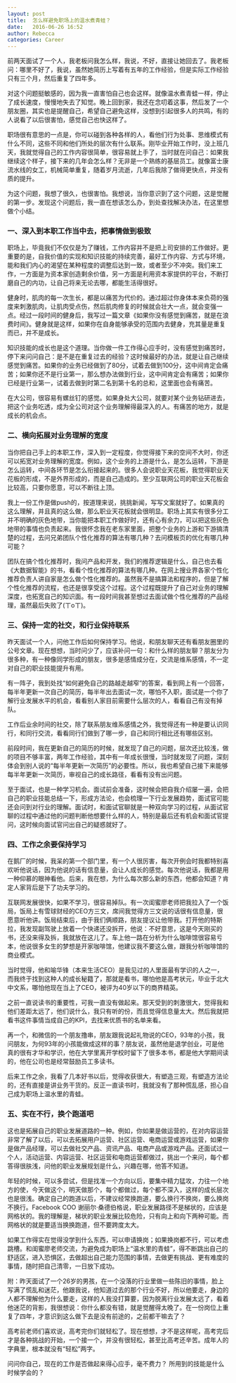 ```yaml
---
layout: post
title:  怎么样避免职场上的温水煮青蛙？
date:   2016-06-26 16:52
author: Rebecca
categories: Career
---
```


前两天面试了一个人，我老板问我怎么样，我说，不好，直接让她回去了。我老板问：哪里不好了，我说，虽然她简历上写着有五年的工作经验，但是实际工作经验只有三个月，然后重复了四年多。

<!-- more -->

对这个问题挺敏感的，因为我一直害怕自己也会这样。就像温水煮青蛙一样，停止了成长速度，慢慢地失去了知觉。晚上回到家，我还在念叨着这事，然后发了一个朋友圈，其实也是提醒自己，希望自己避免这样，没想到引起很多人的共鸣，有的人说看了以后很害怕，感觉自己也快这样了。

职场很有意思的一点是，你可以碰到各种各样的人，看他们行为处事、思维模式有什么不同，这些不同和他们所处的层次有什么联系。刚毕业开始工作时，没上班几天，我就觉得自己的工作内容很简单，很容易就上手了，当时就在问自己：如果我继续这个样子，接下来的几年会怎么样？无非是一个熟练的基层员工。就像富士康流水线的女工，机械简单重复，随着岁月流逝，几年后我除了做得更快点，并没有质的提升。

为这个问题，我想了很久，也很害怕。我想说，当你意识到了这个问题，这是觉醒的第一步。发现这个问题后，我一直在想该怎么办，到处查找解决办法，在这里想做个小结。

### 一、深入到本职工作当中去，把事情做到极致

职场上，毕竟我们不仅仅是为了赚钱，工作内容并不是把上司安排的工作做好。更重要的是，自我价值的实现和知识技能的持续完善，最好工作内容、方式与环境，能和我们内心的渴望在某种程度的调整后达到一致，或者至少不冲突。我们来工作，一方面是为资本家创造剩余价值，另一方面是利用资本家提供的平台，不断打磨自己的内功，让自己将来无论去哪，都能生活得很好。

健身时，肌肉的每一次生长，都是以痛苦为代价的。通过超过你身体本来负荷的强度来刺激肌肉，让肌肉受点伤，然后肌肉修复的时候就会壮大一点，就会变强一点。经过一段时间的健身后，我写过一篇文章《如果你没有感觉到痛苦，就是在浪费时间》。健身就是这样，如果你在自身能够承受的范围内去健身，充其量是重复而已，并不是成长。

知识技能的成长也是这个道理。当你做一件工作得心应手时，没有感觉到痛苦时，停下来问问自己：是不是在重复过去的经验？这时候最好的办法，就是让自己继续感觉到痛苦。如果你的业务已经做到了80分，试着去做到100分，这中间肯定会痛苦；如果你还不是行业第一，那么想办法做到行业，这中间肯定会有痛苦；如果你已经是行业第一，试着去做到时第二名到第十名的总和，这里面也会有痛苦。

在大公司，很容易有螺丝钉的感觉。如果身处大公司，就要对某个业务钻研进去，把这个业务吃透，成为全公司对这个业务理解得最深入的人。有痛苦的地方，就是成长的机会点。

### 二、横向拓展对业务理解的宽度

当你把自己手上的本职工作，深入到一定程度，你觉得接下来的空间不大时，你还可以拓宽对业务理解的宽度。例如，这个业务的上游是什么，是怎么运转，下游是怎么运转，中间各环节是怎么衔接起来的。很多人会说职业天花板，我觉得职业天花板的形成，不是外界形成的，而是自己造成的。至少互联网公司的职业天花板会比较高，只要你愿意，可以不断往上顶。

我上一份工作是做push的，按道理来说，挑挑新闻，写写文案就好了。如果真的这么理解，并且真的这么做，那么职业天花板就会很明显。职场上其实有很多分工并不明确的灰色地带，当你能把本职工作做好时，还有心有余力，可以把这些灰色地带的事情也负责起来。我很怀念我在老东家里面，把整个业务的上游和下游搞清楚的过程，去问兄弟团队个性化推荐的算法有哪几种？去问模板页的优化有哪几种可能？

团队在搞个性化推荐时，我问产品和开发，我们的推荐逻辑是什么，自己也去看《大数据智能》的书，看看个性化推荐的算法有哪几种。在网上搜业界各家个性化推荐负责人讲自家是怎么做个性化推荐的。虽然我不是搞算法和程序的，但是了解个性化推荐的流程，也还是很享受这个过程。这个过程既提升了自己对业务的理解深度，也拓宽自己的知识面。有一段时间我甚至想过去面试做个性化推荐的产品经理，虽然最后失败了(ㄒoㄒ)。

### 三、保持一定的社交，和行业保持联系

昨天面试一个人，问他工作后如何保持学习。他说，和朋友聊天还有看朋友圈里的公号文章。现在想想，当时问少了，应该补问一句：和什么样的朋友聊？朋友分为很多种，有一种像同学形成的朋友，很多是感情成分在，交流是维系感情，不一定对自己的职业技能提升有用。

有一阵子，我到处找“如何避免自己的路越走越窄”的答案，看到网上有一个回答，每半年更新一次自己的简历，每半年出去面试一次，哪怕不入职，面试是一个你了解行业发展水平的机会，看看别人家目前需要什么层次的人，看看自己有没有掉队。

工作后业余时间的社交，除了联系朋友维系感情之外，我觉得还有一种是要认识同行，和同行交流，看看同行们做到了哪一步，自己和同行相比还有哪些区别。

前段时间，我在更新自己的简历的时候，就发现了自己的问题，层次还比较浅，做的项目不够丰富，两年工作经验，其中有一年成长很慢，当时就发现了问题，深刻体会到别人说的“每半年更新一次简历”的必要性。所以，我也希望自己接下来能够每半年更新一次简历，审视自己的成长路径，看看有没有出问题。

至于面试，也是一种学习机会。面试前会准备，这时候会把自我介绍屡一遍，会把自己的职业技能总结一下，形成方法论，也会梳理一下行业发展趋势，面试官可能还会问到对行业的理解。面试时，和面试官聊就是一种双向学习的过程，从面试官聊的过程中通过他的问题判断他想要什么样的人，特别是最后还有机会和面试官提问，这时候向面试官问出自己的疑惑就好了。

### 四、工作之余要保持学习

在鹅厂的时候，我呆的第一个部门里，有一个人很厉害，每次开例会时我都特别喜欢听他说话，因为他说的话有信息量，会让人成长的感觉。每次他说话，我都是用一种仰慕的眼神看他。后来，我在想，为什么每次那么新的东西，他都会知道？肯定人家背后是下了功夫学习的。

互联网发展很快，如果不学习，很容易掉队。有一次闺蜜廖老师把我拉入了一个饭局，饭局上有雪球财经的CEO方三文，席间我觉得方三文说的话很有信息量，很愿意听他讲。饭局结束后，由于我们俩顺路，朋友提议让他带我。打开他的特斯拉，我发现副驾驶上放着一个快递还没拆开，他说：不好意思，这是今天刚买的书，还没来得及拆，我就放在这儿了。车上他一路在分析为什么咖啡馆很容易亏本，他说很多女生的梦想是开家咖啡馆，他建议我不要这么做，跟我分析咖啡馆的商业模式。

当时觉得，他和喻华锋（本来生活CEO）是我见过的人里面最有学识的人之一，而我终于找到这种人的成长秘籍了，那就是看书，哪怕他是高考状元，毕业于北大中文系，哪怕他现在当上了CEO，被评为40岁以下的商界精英。

之前一直说读书的重要性，可我一直没有做起来。那天受到的刺激很大，觉得我和他们差距太远了，他们说什么，我只有听的份，而且觉得信息量太大。然后我就把看书这件事情当成自己的KPI，去找来优质书的名单来看。

再一个，和微信的一个朋友撸串，朋友跟我说起礼物说的CEO，93年的小孩，我问朋友，为何93年的小孩能做成这样的事？朋友说，虽然他是退学创业，可是他真的很有才华和学识，他在大学里离开学校时留下了很多本书，都是他大学期间读的，他在公司也是经常鼓励员工多读书。

后来工作之余，我看了几本好书以后，觉得收获很大，有塑造三观，有塑造方法论的，还有直接是讲业务干货的。反正一直读书时，我就没有了那种慌乱感，担心自己成为职场上温水里的青蛙。

### 五、实在不行，换个跑道吧

这也是拓展自己的职业发展道路的一种。例如，你如果是做运营的，在对内容运营非常了解了以后，可以去拓展用户运营、社区运营、电商运营或游戏运营，如果你是做产品经理，可以去做社交产品、资讯产品、电商产品或游戏产品。还面试过一个人，活动运营、内容运营、社区运营和电商运营都做过，挑出一个来问，每个都答得很肤浅，问他的职业发展规划是什么，兴趣在哪，他答不知道。

年轻的时候，可以多尝试，但是找准一个方向以后，要集中精力猛攻，力往一个地方的使，今天做这个，明天做那个，每个都做过，每个都不深入，这样的成长层次也是很浅。确定自己的跑道以后，不建议经常换跑道，要么换行不换岗，要么换岗不换行。Facebook COO 谢丽尔·桑德伯格说，职业发展路径不是梯状的，应该是网格状的。我的理解是，梯状的职业发展比较危险，只有向上和向下两种可能。而网格状的就是要适当换换跑道，但不要跨度太大。

如果工作得实在觉得没学到什么东西，可以申请换岗；如果换岗都不行，可以考虑跳槽。和闺蜜廖老师交流，为避免成为职场上“温水里的青蛙”，得不断跳出自己的舒适区，进入恐惧区，去做超出自己能力范围的事情，去做更有挑战、更有难度的事情，随时把自己清零，一日放下成功。

附：昨天面试了一个26岁的男孩，在一个没落的行业里做一些陈旧的事情，脸上写满了慌乱和迷茫，他跟我说，他知道过去的那个行业不好，所以他要走，身边的人都不理解他为什么要走，这样的人我没打算要，因为脱离行业发展太远了，看着他迷茫的背影，我很想说：你什么都没有错，就是觉醒得太晚了。在一份岗位上重复了四年，才意识到这么做下去是没有前途的，之前都干嘛去了？

高考前老师们喜欢说，高考完你们就轻松了。现在想想，才不是这样呢，高考完后才是各种挑战的开始，一个接一个，并没有很轻松，甚至比高考还辛苦。成年人的字典里，根本就没有“轻松”两字。

问问你自己，现在的工作是否做起来得心应手，毫不费力？ 所用到的技能是什么时候学会的？